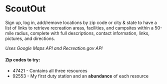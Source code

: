 # ScoutOut

Sign up, log in, add/remove locations by zip code or city & state to have a list of links to retrieve recreation areas, facilities, and campsites within a 50-mile radius, complete with full descriptions, contact information, links, pictures, and directions.

_Uses Google Maps API and Recreation.gov API_

#### Zip codes to try:
* 47421 - Contains all three resources
* 92553 - My first duty station and an **abundance** of each resource

